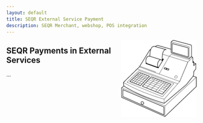 ```yaml
---
layout: default
title: SEQR External Service Payment
description: SEQR Merchant, webshop, POS integration
---
```


<img src="/assets/images/cash_register_bw.png" align="right" width="200px"/>

## SEQR Payments in External Services
...

